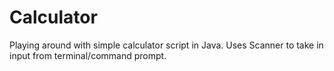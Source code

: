 # Calculator
Playing around with simple calculator script in Java. Uses Scanner to take in input from terminal/command prompt.
